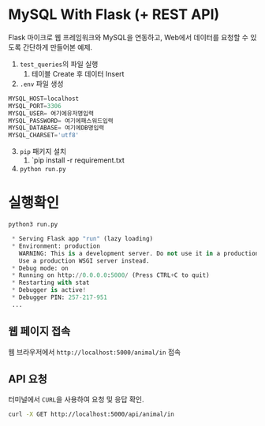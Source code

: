 # MySQL With Flask (+ REST API)

Flask 마이크로 웹 프레임워크와 MySQL을 연동하고, Web에서 데이터를 요청할 수 있도록 간단하게 만들어본 예제.  

1. `test_queries`의 파일 실행
   1. 테이블 Create 후 데이터 Insert
2. `.env` 파일 생성

```js
MYSQL_HOST=localhost
MYSQL_PORT=3306
MYSQL_USER= 여기에유저명입력
MYSQL_PASSWORD= 여기에패스워드입력
MYSQL_DATABASE= 여기에DB명입력
MYSQL_CHARSET='utf8'
```

3. `pip` 패키지 설치
   1. `pip install -r requirement.txt
4. `python run.py`

# 실행확인
```python
python3 run.py

 * Serving Flask app "run" (lazy loading)
 * Environment: production
   WARNING: This is a development server. Do not use it in a production deployment.
   Use a production WSGI server instead.
 * Debug mode: on
 * Running on http://0.0.0.0:5000/ (Press CTRL+C to quit)
 * Restarting with stat
 * Debugger is active!
 * Debugger PIN: 257-217-951
 ...
```

## 웹 페이지 접속

웹 브라우저에서 `http://localhost:5000/animal/in` 접속  

## API 요청

터미널에서 `CURL`을 사용하여 요청 및 응답 확인.  

```bash
curl -X GET http://localhost:5000/api/animal/in
```

